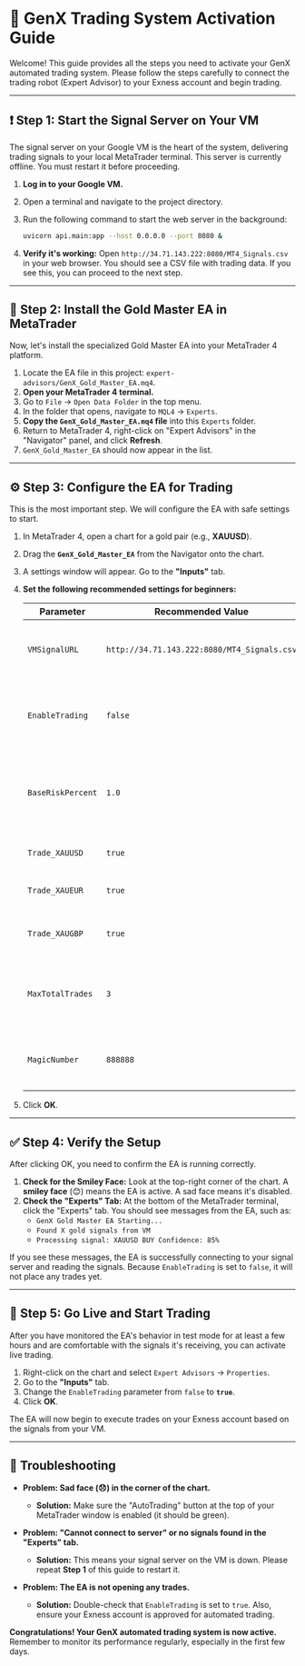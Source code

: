 # 🚀 GenX Trading System Activation Guide

Welcome! This guide provides all the steps you need to activate your GenX automated trading system. Please follow the steps carefully to connect the trading robot (Expert Advisor) to your Exness account and begin trading.

---

## ❗ **Step 1: Start the Signal Server on Your VM**

The signal server on your Google VM is the heart of the system, delivering trading signals to your local MetaTrader terminal. This server is currently offline. You must restart it before proceeding.

1.  **Log in to your Google VM.**
2.  Open a terminal and navigate to the project directory.
3.  Run the following command to start the web server in the background:

    ```bash
    uvicorn api.main:app --host 0.0.0.0 --port 8080 &
    ```

4.  **Verify it's working:** Open `http://34.71.143.222:8080/MT4_Signals.csv` in your web browser. You should see a CSV file with trading data. If you see this, you can proceed to the next step.

---

## 📂 **Step 2: Install the Gold Master EA in MetaTrader**

Now, let's install the specialized Gold Master EA into your MetaTrader 4 platform.

1.  Locate the EA file in this project: `expert-advisors/GenX_Gold_Master_EA.mq4`.
2.  **Open your MetaTrader 4 terminal.**
3.  Go to `File` -> `Open Data Folder` in the top menu.
4.  In the folder that opens, navigate to `MQL4` -> `Experts`.
5.  **Copy the `GenX_Gold_Master_EA.mq4` file** into this `Experts` folder.
6.  Return to MetaTrader 4, right-click on "Expert Advisors" in the "Navigator" panel, and click **Refresh**.
7.  `GenX_Gold_Master_EA` should now appear in the list.

---

## ⚙️ **Step 3: Configure the EA for Trading**

This is the most important step. We will configure the EA with safe settings to start.

1.  In MetaTrader 4, open a chart for a gold pair (e.g., **XAUUSD**).
2.  Drag the **`GenX_Gold_Master_EA`** from the Navigator onto the chart.
3.  A settings window will appear. Go to the **"Inputs"** tab.
4.  **Set the following recommended settings for beginners:**

    | Parameter                 | Recommended Value                                     | Description                                                 |
    | ------------------------- | ----------------------------------------------------- | ----------------------------------------------------------- |
    | `VMSignalURL`             | `http://34.71.143.222:8080/MT4_Signals.csv` | **Leave as is.** This points to your signal server.        |
    | `EnableTrading`           | `false`                                               | **Crucial!** Start in test mode to monitor behavior first.  |
    | `BaseRiskPercent`         | `1.0`                                                 | Risk 1% of your account per trade. A safe starting point.   |
    | `Trade_XAUUSD`            | `true`                                                | Enable trading on Gold/USD.                             |
    | `Trade_XAUEUR`            | `true`                                                | Enable trading on Gold/Euro.                            |
    | `Trade_XAUGBP`            | `true`                                                | Enable trading on Gold/British Pound.                   |
    | `MaxTotalTrades`          | `3`                                                   | Limit the EA to a maximum of 3 open trades at once.       |
    | `MagicNumber`             | `888888`                                              | A unique ID for the EA's trades. You can leave this as is.  |

5.  Click **OK**.

---

## ✅ **Step 4: Verify the Setup**

After clicking OK, you need to confirm the EA is running correctly.

1.  **Check for the Smiley Face:** Look at the top-right corner of the chart. A **smiley face** (😊) means the EA is active. A sad face means it's disabled.
2.  **Check the "Experts" Tab:** At the bottom of the MetaTrader terminal, click the "Experts" tab. You should see messages from the EA, such as:
    *   `GenX Gold Master EA Starting...`
    *   `Found X gold signals from VM`
    *   `Processing signal: XAUUSD BUY Confidence: 85%`

If you see these messages, the EA is successfully connecting to your signal server and reading the signals. Because `EnableTrading` is set to `false`, it will not place any trades yet.

---

## 🚀 **Step 5: Go Live and Start Trading**

After you have monitored the EA's behavior in test mode for at least a few hours and are comfortable with the signals it's receiving, you can activate live trading.

1.  Right-click on the chart and select `Expert Advisors` -> `Properties`.
2.  Go to the **"Inputs"** tab.
3.  Change the `EnableTrading` parameter from `false` to **`true`**.
4.  Click **OK**.

The EA will now begin to execute trades on your Exness account based on the signals from your VM.

---

## 🚨 **Troubleshooting**

*   **Problem: Sad face (😞) in the corner of the chart.**
    *   **Solution:** Make sure the "AutoTrading" button at the top of your MetaTrader window is enabled (it should be green).

*   **Problem: "Cannot connect to server" or no signals found in the "Experts" tab.**
    *   **Solution:** This means your signal server on the VM is down. Please repeat **Step 1** of this guide to restart it.

*   **Problem: The EA is not opening any trades.**
    *   **Solution:** Double-check that `EnableTrading` is set to `true`. Also, ensure your Exness account is approved for automated trading.

**Congratulations! Your GenX automated trading system is now active.** Remember to monitor its performance regularly, especially in the first few days.